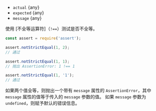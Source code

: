 <!-- YAML
added: v0.1.21
-->
* `actual` {any}
* `expected` {any}
* `message` {any}

使用 [不全等运算符]（`!==`）测试是否不全等。

```js
const assert = require('assert');

assert.notStrictEqual(1, 2);
// 通过

assert.notStrictEqual(1, 1);
// 抛出 AssertionError: 1 !== 1

assert.notStrictEqual(1, '1');
// 通过
```

如果两个值全等，则抛出一个带有 `message` 属性的 `AssertionError`，其中 `message` 属性的值等于传入的 `message` 参数的值。
如果 `message` 参数为 `undefined`，则赋予默认的错误信息。

